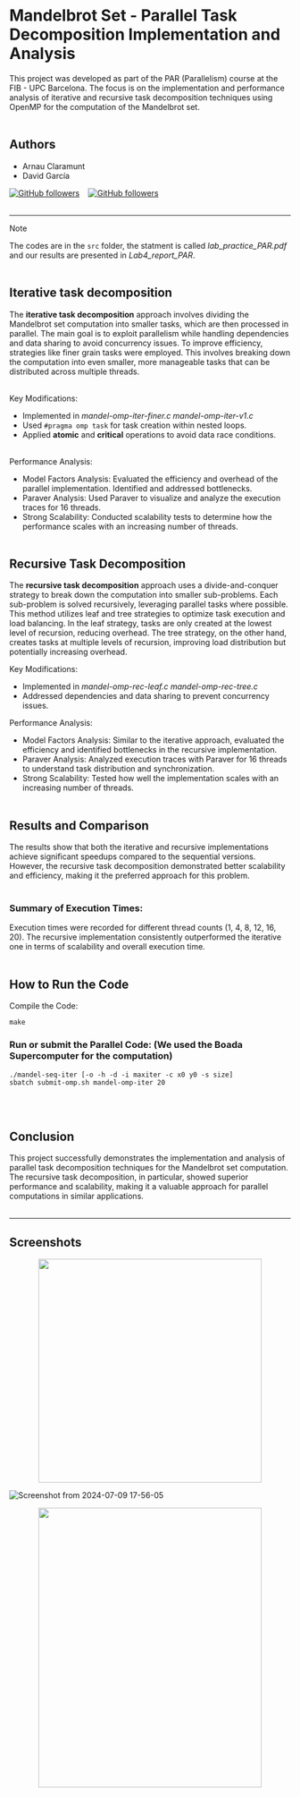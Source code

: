 # Mandelbrot Set - Parallel Task Decomposition Implementation and Analysis
This project was developed as part of the PAR (Parallelism) course at the FIB - UPC Barcelona. The focus is on the implementation and performance analysis of iterative and recursive task decomposition techniques using OpenMP for the computation of the Mandelbrot set. <br><br>

## Authors
- Arnau Claramunt
- David García

[![GitHub followers](https://img.shields.io/github/followers/ArnauCS03?label=ArnauCS03)](https://github.com/ArnauCS03) &nbsp;&nbsp; [![GitHub followers](https://img.shields.io/github/followers/dgarevalo?label=dgarevalo)](https://github.com/dgarevalo) <br><br>

---
>[!NOTE]  
>The codes are in the `src` folder, the statment is called *lab_practice_PAR.pdf* and our results are presented in *Lab4_report_PAR*. <br><br>

## Iterative task decomposition

The **iterative task decomposition** approach involves dividing the Mandelbrot set computation into smaller tasks, which are then processed in parallel. The main goal is to exploit parallelism while handling dependencies and data sharing to avoid concurrency issues. To improve efficiency, strategies like finer grain tasks were employed. This involves breaking down the computation into even smaller, more manageable tasks that can be distributed across multiple threads.  <br><br>

Key Modifications:

- Implemented in *mandel-omp-iter-finer.c* *mandel-omp-iter-v1.c*
- Used `#pragma omp task` for task creation within nested loops.
- Applied **atomic** and **critical** operations to avoid data race conditions.  <br><br>

Performance Analysis:

- Model Factors Analysis: Evaluated the efficiency and overhead of the parallel implementation. Identified and addressed bottlenecks.
- Paraver Analysis: Used Paraver to visualize and analyze the execution traces for 16 threads.
- Strong Scalability: Conducted scalability tests to determine how the performance scales with an increasing number of threads.  <br><br>

## Recursive Task Decomposition

The **recursive task decomposition** approach uses a divide-and-conquer strategy to break down the computation into smaller sub-problems. Each sub-problem is solved recursively, leveraging parallel tasks where possible. This method utilizes leaf and tree strategies to optimize task execution and load balancing. In the leaf strategy, tasks are only created at the lowest level of recursion, reducing overhead. The tree strategy, on the other hand, creates tasks at multiple levels of recursion, improving load distribution but potentially increasing overhead.

Key Modifications:

- Implemented in *mandel-omp-rec-leaf.c* *mandel-omp-rec-tree.c*
- Addressed dependencies and data sharing to prevent concurrency issues.

Performance Analysis:

- Model Factors Analysis: Similar to the iterative approach, evaluated the efficiency and identified bottlenecks in the recursive implementation.
- Paraver Analysis: Analyzed execution traces with Paraver for 16 threads to understand task distribution and synchronization.
- Strong Scalability: Tested how well the implementation scales with an increasing number of threads. <br><br>

## Results and Comparison

The results show that both the iterative and recursive implementations achieve significant speedups compared to the sequential versions. However, the recursive task decomposition demonstrated better scalability and efficiency, making it the preferred approach for this problem.  <br><br>

### Summary of Execution Times:

Execution times were recorded for different thread counts (1, 4, 8, 12, 16, 20).
The recursive implementation consistently outperformed the iterative one in terms of scalability and overall execution time.  <br><br>

## How to Run the Code

Compile the Code:
```
make
```

### Run or submit the Parallel Code: (We used the Boada Supercomputer for the computation)
```
./mandel-seq-iter [-o -h -d -i maxiter -c x0 y0 -s size]
sbatch submit-omp.sh mandel-omp-iter 20
```

<br><br>

## Conclusion

This project successfully demonstrates the implementation and analysis of parallel task decomposition techniques for the Mandelbrot set computation. The recursive task decomposition, in particular, showed superior performance and scalability, making it a valuable approach for parallel computations in similar applications.
<br><br>

---

## Screenshots

<p align="center">
  <img src="https://github.com/ArnauCS03/mandelbrot-set-omp-parallelization/assets/95536223/1bdccf91-75ef-4561-bc23-7514a540d223" width="400" height="400"/> 
</p>

![Screenshot from 2024-07-09 17-56-05](https://github.com/ArnauCS03/mandelbrot-set-omp-parallelization/assets/95536223/7b2aafa9-034f-4342-b7cc-8a5237564362)

<p align="center">
   <img src="https://github.com/ArnauCS03/mandelbrot-set-omp-parallelization/assets/95536223/2d1dd318-4fc4-45a2-8e7f-17c3c1d879d4" width="400" height="500"/> 
</p>

<br><br>

